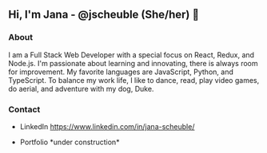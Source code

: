 ## Hi, I'm Jana - @jscheuble (She/her) 👋


### About

I am a Full Stack Web Developer with a special focus on React, Redux, and Node.js. I'm passionate about learning and innovating, there is always room for improvement. My favorite languages are JavaScript, Python, and TypeScript.
To balance my work life, I like to dance, read, play video games, do aerial, and adventure with my dog, Duke.


### Contact

* LinkedIn https://www.linkedin.com/in/jana-scheuble/

* Portfolio \*under construction\*

